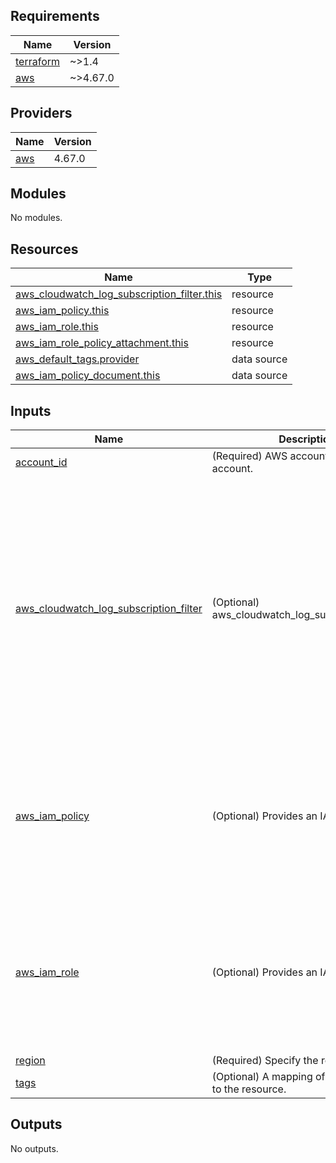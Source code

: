 <!-- BEGIN_TF_DOCS -->
## Requirements

| Name | Version |
|------|---------|
| <a name="requirement_terraform"></a> [terraform](#requirement\_terraform) | ~>1.4 |
| <a name="requirement_aws"></a> [aws](#requirement\_aws) | ~>4.67.0 |

## Providers

| Name | Version |
|------|---------|
| <a name="provider_aws"></a> [aws](#provider\_aws) | 4.67.0 |

## Modules

No modules.

## Resources

| Name | Type |
|------|------|
| [aws_cloudwatch_log_subscription_filter.this](https://registry.terraform.io/providers/hashicorp/aws/latest/docs/resources/cloudwatch_log_subscription_filter) | resource |
| [aws_iam_policy.this](https://registry.terraform.io/providers/hashicorp/aws/latest/docs/resources/iam_policy) | resource |
| [aws_iam_role.this](https://registry.terraform.io/providers/hashicorp/aws/latest/docs/resources/iam_role) | resource |
| [aws_iam_role_policy_attachment.this](https://registry.terraform.io/providers/hashicorp/aws/latest/docs/resources/iam_role_policy_attachment) | resource |
| [aws_default_tags.provider](https://registry.terraform.io/providers/hashicorp/aws/latest/docs/data-sources/default_tags) | data source |
| [aws_iam_policy_document.this](https://registry.terraform.io/providers/hashicorp/aws/latest/docs/data-sources/iam_policy_document) | data source |

## Inputs

| Name | Description | Type | Default | Required |
|------|-------------|------|---------|:--------:|
| <a name="input_account_id"></a> [account\_id](#input\_account\_id) | (Required) AWS account ID for member account. | `string` | n/a | yes |
| <a name="input_aws_cloudwatch_log_subscription_filter"></a> [aws\_cloudwatch\_log\_subscription\_filter](#input\_aws\_cloudwatch\_log\_subscription\_filter) | (Optional) aws\_cloudwatch\_log\_subscription\_filter. | <pre>list(object(<br>    {<br>      # A name for the subscription filter<br>      name = string<br>      # The ARN of the destination to deliver matching log events to. Kinesis stream or Lambda function ARN.<br>      destination_arn = string<br>      # A valid CloudWatch Logs filter pattern for subscribing to a filtered stream of log events.<br>      filter_pattern = string<br>      # The name of the log group to associate the subscription filter with<br>      log_group_name = string<br>      # The method used to distribute log data to the destination. By default log data is grouped by log stream, but the grouping can be set to random for a more even distribution. This property is only applicable when the destination is an Amazon Kinesis stream. Valid values are "Random" and "ByLogStream".<br>      distribution = string<br>    }<br>    )<br>  )</pre> | `[]` | no |
| <a name="input_aws_iam_policy"></a> [aws\_iam\_policy](#input\_aws\_iam\_policy) | (Optional) Provides an IAM policy. | <pre>object(<br>    {<br>      # Description of the IAM policy.<br>      description = string<br>      # The name of the policy. If omitted, Terraform will assign a random, unique name.<br>      name = string<br>      # Path in which to create the policy. See IAM Identifiers for more information.<br>      path = string<br>    }<br>  )</pre> | <pre>{<br>  "description": "Policy for CloudWatch Subscription.",<br>  "name": "cloudwatch-subscription-policy",<br>  "path": "/"<br>}</pre> | no |
| <a name="input_aws_iam_role"></a> [aws\_iam\_role](#input\_aws\_iam\_role) | (Optional) Provides an IAM role. | <pre>object(<br>    {<br>      # Description of the IAM policy.<br>      description = string<br>      # Friendly name of the role. If omitted, Terraform will assign a random, unique name. See IAM Identifiers for more information.<br>      name = string<br>      # Path to the role. See IAM Identifiers for more information.<br>      path = string<br>    }<br>  )</pre> | <pre>{<br>  "description": "Roles for CloudWatch Subscription.",<br>  "name": "cloudwatch-subscription-role",<br>  "path": "/"<br>}</pre> | no |
| <a name="input_region"></a> [region](#input\_region) | (Required) Specify the region. | `string` | n/a | yes |
| <a name="input_tags"></a> [tags](#input\_tags) | (Optional) A mapping of tags to assign to the resource. | `map(any)` | `null` | no |

## Outputs

No outputs.
<!-- END_TF_DOCS -->
